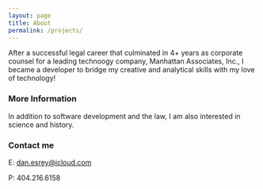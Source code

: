 ```yaml
---
layout: page
title: About
permalink: /projects/
---
```


After a successful legal career that culminated in 4+ years as corporate counsel for a leading technoogy company, Manhattan Associates, Inc., I became a developer to bridge my creative and analytical skills with my love of technology!

### More Information

In addition to software development and the law, I am also interested in science and history.

### Contact me

E: [dan.esrey@icloud.com](mailto:dan.esrey@icloud.com)

P: 404.216.6158
